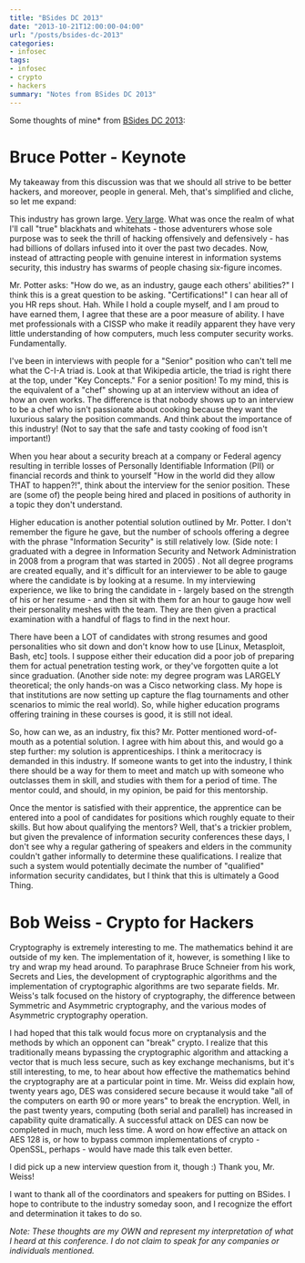 ```yaml
---
title: "BSides DC 2013"
date: "2013-10-21T12:00:00-04:00"
url: "/posts/bsides-dc-2013"
categories: 
- infosec
tags:
- infosec
- crypto
- hackers
summary: "Notes from BSides DC 2013"
---
```


Some thoughts of mine* from [BSides DC 2013][BSides]:

# Bruce Potter - Keynote

My takeaway from this discussion was that we should all strive to be better
hackers, and moreover, people in general.  Meh, that's simplified and cliche, so
let me expand:

This industry has grown large.  [Very large][Gartner].  What was once the realm
of what I'll call "true" blackhats and whitehats - those adventurers whose sole
purpose was to seek the thrill of hacking offensively and defensively - has had
billions of dollars infused into it over the past two decades.  Now, instead of
attracting people with genuine interest in information systems security, this
industry has swarms of people chasing six-figure incomes.

Mr. Potter asks: "How do we, as an industry, gauge each others' abilities?"  I
think this is a great question to be asking.  "Certifications!" I can hear all
of you HR reps shout.  Hah.  While I hold a couple myself, and I am proud to
have earned them, I agree that these are a poor measure of ability.  I have met
professionals with a CISSP who make it readily apparent they have very little
understanding of how computers, much less computer security works.
Fundamentally.

I've been in interviews with people for a "Senior" position who can't tell me
what the C-I-A triad is.  Look at that Wikipedia article, the triad is right
there at the top, under "Key Concepts."  For a senior position!  To my mind,
this is the equivalent of a "chef" showing up at an interview without an idea of
how an oven works.  The difference is that nobody shows up to an interview to be
a chef who isn't passionate about cooking because they want the luxurious salary
the position commands.  And think about the importance of this industry!  (Not
to say that the safe and tasty cooking of food isn't important!)

When you hear about a security breach at a company or Federal agency resulting
in terrible losses of Personally Identifiable Information (PII) or financial
records and think to yourself "How in the world did they allow THAT to
happen?!", think about the interview for the senior position.  These are (some
of) the people being hired and placed in positions of authority in a topic they
don't understand.

Higher education is another potential solution outlined by Mr. Potter.  I don't
remember the figure he gave, but the number of schools offering a degree with
the phrase "Information Security" is still relatively low.  (Side note: I
graduated with a degree in Information Security and Network Administration in
2008 from a program that was started in 2005) .  Not all degree programs are
created equally, and it's difficult for an interviewer to be able to gauge where
the candidate is by looking at a resume.  In my interviewing experience, we like
to bring the candidate in - largely based on the strength of his or her resume -
and then sit with them for an hour to gauge how well their personality meshes
with the team.  They are then given a practical examination with a handful of
flags to find in the next hour.

There have been a LOT of candidates with strong resumes and good personalities
who sit down and don't know how to use [Linux, Metasploit, Bash, etc] tools.  I
suppose either their education did a poor job of preparing them for actual
penetration testing work, or they've forgotten quite a lot since graduation.
(Another side note: my degree program was LARGELY theoretical; the only hands-on
was a Cisco networking class.  My hope is that institutions are now setting up
capture the flag tournaments and other scenarios to mimic the real world). So,
while higher education programs offering training in these courses is good, it
is still not ideal.

So, how can we, as an industry, fix this?  Mr. Potter mentioned word-of-mouth as
a potential solution.  I agree with him about this, and would go a step further:
my solution is apprenticeships.  I think a meritocracy is demanded in this
industry.  If someone wants to get into the industry, I think there should be a
way for them to meet and match up with someone who outclasses them in skill, and
studies with them for a period of time.  The mentor could, and should, in my
opinion, be paid for this mentorship.

Once the mentor is satisfied with their apprentice, the apprentice can be
entered into a pool of candidates for positions which roughly equate to their
skills.  But how about qualifying the mentors?  Well, that's a trickier problem,
but given the prevalence of information security conferences these days, I don't
see why a regular gathering of speakers and elders in the community couldn't
gather informally to determine these qualifications.  I realize that such a
system would potentially decimate the number of "qualified" information security
candidates, but I think that this is ultimately a Good Thing.

# Bob Weiss - Crypto for Hackers

Cryptography is extremely interesting to me.  The mathematics behind it are
outside of my ken.  The implementation of it, however, is something I like to
try and wrap my head around.  To paraphrase Bruce Schneier from his work,
Secrets and Lies, the development of cryptographic algorithms and the
implementation of cryptographic algorithms are two separate fields.  Mr. Weiss's
talk focused on the history of cryptography, the difference between Symmetric
and Asymmetric cryptography, and the various modes of Asymmetric cryptography
operation.

I had hoped that this talk would focus more on cryptanalysis and the methods by
which an opponent can "break" crypto.  I realize that this traditionally means
bypassing the cryptographic algorithm and attacking a vector that is much less
secure, such as key exchange mechanisms, but it's still interesting, to me, to
hear about how effective the mathematics behind the cryptography are at a
particular point in time.  Mr. Weiss did explain how, twenty years ago, DES was
considered secure because it would take "all of the computers on earth 90 or
more years" to break the encryption.  Well, in the past twenty years, computing
(both serial and parallel) has increased in capability quite dramatically.  A
successful attack on DES can now be completed in much, much less time.  A word
on how effective an attack on AES 128 is, or how to bypass common
implementations of crypto - OpenSSL, perhaps - would have made this talk even
better.

I did pick up a new interview question from it, though :)  Thank you, Mr. Weiss!

I want to thank all of the coordinators and speakers for putting on BSides.  I
hope to contribute to the industry someday soon, and I recognize the effort and
determination it takes to do so.

_Note: These thoughts are my OWN and represent my interpretation of what I
heard at this conference.  I do not claim to speak for any companies or
individuals mentioned._

[Bsides]: http://www.bsidesdc.org
[Gartner]: http://www.gartner.com/newsroom/id/2500115
